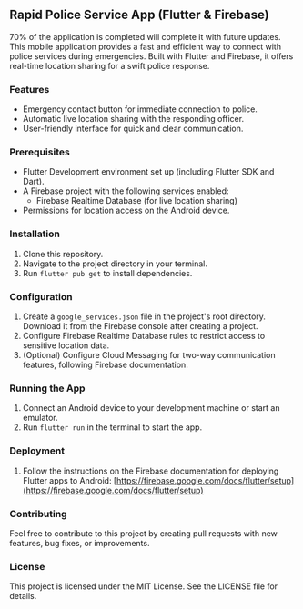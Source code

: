 ## Rapid Police Service App (Flutter & Firebase)

70% of the application is completed will complete it with future updates.
This mobile application provides a fast and efficient way to connect with police services during emergencies. Built with Flutter and Firebase, it offers real-time location sharing for a swift police response.

### Features

* Emergency contact button for immediate connection to police.
* Automatic live location sharing with the responding officer.
* User-friendly interface for quick and clear communication. 

### Prerequisites

* Flutter Development environment set up (including Flutter SDK and Dart).
* A Firebase project with the following services enabled:
    * Firebase Realtime Database (for live location sharing)
* Permissions for location access on the Android device.

### Installation

1. Clone this repository.
2. Navigate to the project directory in your terminal.
3. Run `flutter pub get` to install dependencies.

### Configuration

1. Create a `google_services.json` file in the project's root directory. Download it from the Firebase console after creating a project.
2. Configure Firebase Realtime Database rules to restrict access to sensitive location data. 
3. (Optional) Configure Cloud Messaging for two-way communication features, following Firebase documentation.

### Running the App

1. Connect an Android device to your development machine or start an emulator.
2. Run `flutter run` in the terminal to start the app.


### Deployment

1. Follow the instructions on the Firebase documentation for deploying Flutter apps to Android: [https://firebase.google.com/docs/flutter/setup](https://firebase.google.com/docs/flutter/setup)

### Contributing

Feel free to contribute to this project by creating pull requests with new features, bug fixes, or improvements.

### License

This project is licensed under the MIT License. See the LICENSE file for details.
